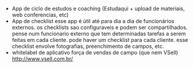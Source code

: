 - App de ciclo de estudos e coaching (Estudaqui + upload de materiais, web conferencias, etc)
- App de checklist
    esse app é útil até para dia a dia de funcionários externos.
    os checklists sao configuraveis e podem ser compartilhados.
    pense num funcionario externo que tem determinadas tarefas a serem feitas em cada cliente. pode haver um checklist
    para cada cliente. esse checklist envolve fotografias, preenchimento de campos, etc.
- whitelabel de aplicativo força de vendas de campo (que nem VSell)
    http://www.vsell.com.br/
